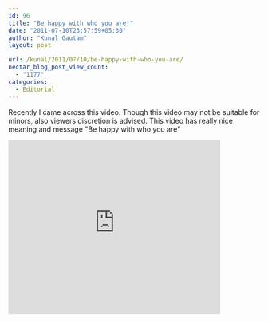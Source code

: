 ```yaml
---
id: 96
title: "Be happy with who you are!"
date: "2011-07-10T23:57:59+05:30"
author: "Kunal Gautam"
layout: post

url: /kunal/2011/07/10/be-happy-with-who-you-are/
nectar_blog_post_view_count:
  - "1177"
categories:
  - Editorial
---
```


Recently I came across this video. Though this video may not be suitable for minors, also viewers discretion is advised. This video has really nice meaning and message "Be happy with who you are"

<iframe allowfullscreen="" frameborder="0" height="349" loading="lazy" src="https://www.youtube.com/embed/g2gy1Evb1Kg" width="425"></iframe>
